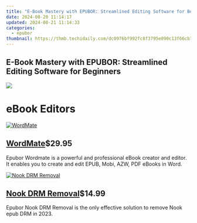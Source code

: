 ```yaml
---
title: "E-Book Mastery with EPUBOR: Streamlined Editing Software for Beginners"
date: 2024-08-20 11:14:17
updated: 2024-08-21 11:14:33
categories:
  - epubor
thumbnail: https://thmb.techidaily.com/dc0976bf992fc8f3795e090c13f66cb1c6f1455915fe3cbbbf65ceba836d3f9e.jpg
---
```


## E-Book Mastery with EPUBOR: Streamlined Editing Software for Beginners

![](http://www.epubor.com/style/images/ebook-icon.jpg) 

# eBook Editors

[![WordMate](https://www.epubor.com/images/box/wordmate.png)](https://tools.techidaily.com/epubor/ebook-editor/) 

## [WordMate](https://tools.techidaily.com/epubor/ebook-editor/)$29.95

Epubor Wordmate is a powerful and professional eBook creator and editor. It enables you to create and edit EPUB, Mobi, AZW, PDF eBooks in Word.

[![Nook DRM Removal](https://www.epubor.com/images/remote/D4/1D/D41D8C_D41D8C_NookDrmRemoval.jpg)](https://tools.techidaily.com/epubor/nook-drm-removal/) 

## [Nook DRM Removal](https://tools.techidaily.com/epubor/nook-drm-removal/)$14.99

Epubor Nook DRM Removal is the only effective solution to remove Nook epub DRM in 2023\.

<ins class="adsbygoogle"
     style="display:block"
     data-ad-format="autorelaxed"
     data-ad-client="ca-pub-7571918770474297"
     data-ad-slot="1223367746"></ins>



<ins class="adsbygoogle"
     style="display:block"
     data-ad-client="ca-pub-7571918770474297"
     data-ad-slot="8358498916"
     data-ad-format="auto"
     data-full-width-responsive="true"></ins>
